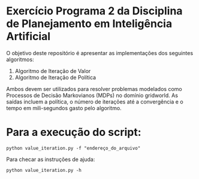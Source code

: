 # Exercício Programa 2 da Disciplina de Planejamento em Inteligência Artificial

O objetivo deste repositório é apresentar as implementações dos seguintes algoritmos:
1. Algoritmo de Iteração de Valor
2. Algoritmo de Iteração de Política

Ambos devem ser utilizados para resolver problemas modelados como Processos de Decisão Markovianos (MDPs) no domínio gridworld.
As saídas incluem a política, o número de iterações até a convergência e o tempo em mili-segundos gasto pelo algoritmo.


# Para a execução do script:
```python value_iteration.py -f "endereço_do_arquivo"```

Para checar as instruções de ajuda:

```python value_iteration.py -h```